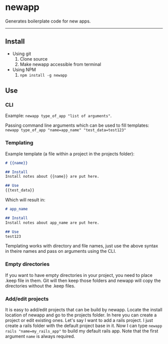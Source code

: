 # newapp

Generates boilerplate code for new apps.

---

## Install
* Using git
  1. Clone source
  2. Make newapp accessible from terminal
* Using NPM
  1. `npm install -g newapp`

## Use

### CLI
Example: `newapp type_of_app "list of arguments"`.

Passing command line arguments which can be used to fill templates: `newapp type_of_app "name=app_name" "test_data=test123"`

### Templating
Example template (a file within a project in the projects folder):
```md
# {{name}}

## Install
Install notes about {{name}} are put here.

## Use
{{test_data}}
```

Which will result in:
```md
# app_name

## Install
Install notes about app_name are put here.

## Use
test123
```

Templating works with directory and file names, just use the above syntax in theire names and pass on arguments using the CLI.

### Empty directories
If you want to have empty directories in your project, you need to place .keep file in them. Git will then keep those folders and newapp will copy the directories without the .keep files.

### Add/edit projects
It is easy to add/edit projects that can be build by newapp. Locate the install location of newapp and go to the projects folder. In here you can create a project or edit existing ones. Let's say I want to add a rails project. I just create a rails folder with the default project base in it. Now I can type `newapp rails "name=my_rails_app"` to build my default rails app. Note that the first argument `name` is always required.